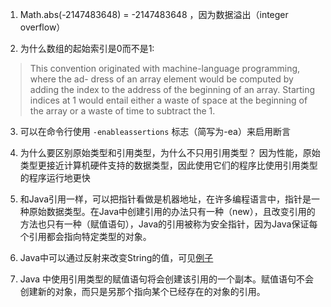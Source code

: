 1. Math.abs(-2147483648) = -2147483648 ，因为数据溢出（integer overflow）

2. 为什么数组的起始索引是0而不是1:

> This convention originated with machine-language programming, where the ad- dress of an array element would be computed by adding the index to the address of the beginning of an array. Starting indices at 1 would entail either a waste of space at the beginning of the array or a waste of time to subtract the 1.

3. 可以在命令行使用 `-enableassertions` 标志（简写为-ea）来启用断言

4. 为什么要区别原始类型和引用类型，为什么不只用引用类型？ 因为性能，原始类型更接近计算机硬件支持的数据类型，因此使用它们的程序比使用引用类型的程序运行地更快

5. 和Java引用一样，可以把指针看做是机器地址，在许多编程语言中，指针是一种原始数据类型。在Java中创建引用的办法只有一种（new），且改变引用的方法也只有一种（赋值语句），Java的引用被称为安全指针，因为Java保证每个引用都会指向特定类型的对象。

6. Java中可以通过反射来改变String的值，可见[例子](https://algs4.cs.princeton.edu/12oop/MutableInteger.java.html)
7. Java 中使用引用类型的赋值语句将会创建该引用的一个副本。赋值语句不会创建新的对象，而只是另那个指向某个已经存在的对象的引用。

